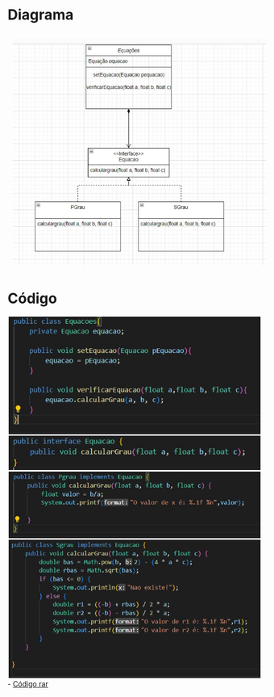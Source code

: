 # Diagrama
<section align="center">
  <img src= "./image/Diagrama.jpeg" style="height:450px; vertical-align:top; align:center; display:inline-flex; padding: 10px;"></img>
</section>


# Código
<section align="center">
<img src= "./image/ClassePrincipal.jpeg" width=500/>
<br>
<img src= "./image/Interface.jpeg" width=500/>
<br>
<img src= "./image/Pgrau.jpeg" width=500/>
<br>
<img src= "./image/Sgrau.jpeg" width=500/>
</section>
- <a href="./atvII.rar">Código rar</a>
